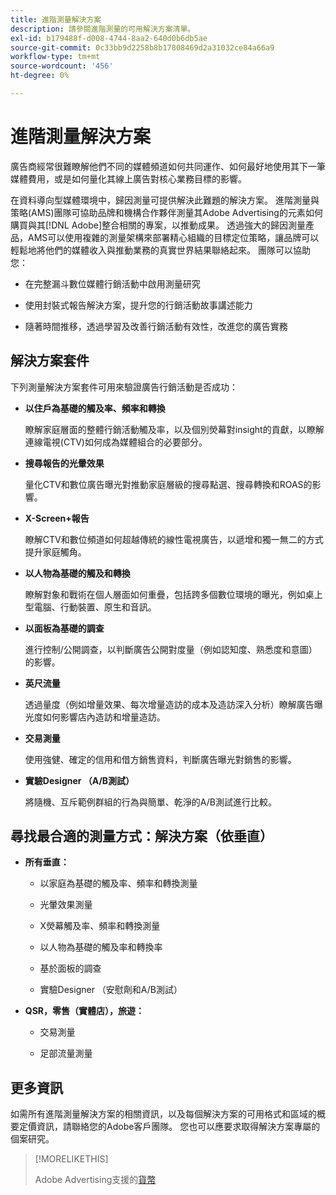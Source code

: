 ```yaml
---
title: 進階測量解決方案
description: 請參閱進階測量的可用解決方案清單。
exl-id: b179488f-d008-4744-8aa2-640d0b6db5ae
source-git-commit: 0c33bb9d2258b8b17808469d2a31032ce84a66a9
workflow-type: tm+mt
source-wordcount: '456'
ht-degree: 0%

---
```


# 進階測量解決方案

廣告商經常很難瞭解他們不同的媒體頻道如何共同運作、如何最好地使用其下一筆媒體費用，或是如何量化其線上廣告對核心業務目標的影響。

在資料導向型媒體環境中，歸因測量可提供解決此難題的解決方案。 進階測量與策略(AMS)團隊可協助品牌和機構合作夥伴測量其Adobe Advertising的元素如何購買與其[!DNL Adobe]整合相關的專案，以推動成果。 透過強大的歸因測量產品，AMS可以使用複雜的測量架構來部署精心組織的目標定位策略，讓品牌可以輕鬆地將他們的媒體收入與推動業務的真實世界結果聯絡起來。 團隊可以協助您：

* 在完整漏斗數位媒體行銷活動中啟用測量研究

* 使用封裝式報告解決方案，提升您的行銷活動故事講述能力

* 隨著時間推移，透過學習及改善行銷活動有效性，改進您的廣告實務

## 解決方案套件

下列測量解決方案套件可用來驗證廣告行銷活動是否成功：

* **以住戶為基礎的觸及率、頻率和轉換**

  瞭解家庭層面的整體行銷活動觸及率，以及個別熒幕對insight的貢獻，以瞭解連線電視(CTV)如何成為媒體組合的必要部分。

* **搜尋報告的光暈效果**

  量化CTV和數位廣告曝光對推動家庭層級的搜尋點選、搜尋轉換和ROAS的影響。

* **X-Screen+報告**

  瞭解CTV和數位頻道如何超越傳統的線性電視廣告，以遞增和獨一無二的方式提升家庭觸角。

* **以人物為基礎的觸及和轉換**

  瞭解對象和戰術在個人層面如何重疊，包括跨多個數位環境的曝光，例如桌上型電腦、行動裝置、原生和音訊。

* **以面板為基礎的調查**

  進行控制/公開調查，以判斷廣告公開對度量（例如認知度、熟悉度和意圖）的影響。

* **英尺流量**

  透過量度（例如增量效果、每次增量造訪的成本及造訪深入分析）瞭解廣告曝光度如何影響店內造訪和增量造訪。

* **交易測量**

  使用強健、確定的信用和借方銷售資料，判斷廣告曝光對銷售的影響。

* **實驗Designer （A/B測試）**

  將隨機、互斥範例群組的行為與簡單、乾淨的A/B測試進行比較。

## 尋找最合適的測量方式：解決方案（依垂直）

* **所有垂直：**

   * 以家庭為基礎的觸及率、頻率和轉換測量

   * 光暈效果測量

   * X熒幕觸及率、頻率和轉換測量

   * 以人物為基礎的觸及率和轉換率

   * 基於面板的調查

   * 實驗Designer （安慰劑和A/B測試）

* **QSR，零售（實體店），旅遊：**

   * 交易測量

   * 足部流量測量

## 更多資訊

如需所有進階測量解決方案的相關資訊，以及每個解決方案的可用格式和區域的概要定價資訊，請聯絡您的Adobe客戶團隊。 您也可以應要求取得解決方案專屬的個案研究。

>[!MORELIKETHIS]
>
>Adobe Advertising支援的[貨幣](/help/dsp/currency.md)

